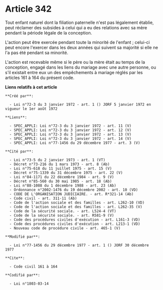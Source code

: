 # Article 342

Tout enfant naturel dont la filiation paternelle n'est pas légalement établie, peut réclamer des subsides à celui qui a eu
des relations avec sa mère pendant la période légale de la conception.

L'action peut être exercée pendant toute la minorité de l'enfant ; celui-ci peut encore l'exercer dans les deux années qui
suivent sa majorité si elle ne l'a pas été pendant sa minorité.

L'action est recevable même si le père ou la mère était au temps de la conception, engagé dans les liens du mariage avec une
autre personne, ou s'il existait entre eux un des empêchements à mariage réglés par les articles 161 à 164 du présent code.

**Liens relatifs à cet article**

	**Créé par**:

	  - Loi n°72-3 du 3 janvier 1972 - art. 1 () JORF 5 janvier 1972 en vigueur le 1er août 1972

	**Liens**:

	  - SPEC_APPLI: Loi n°72-3 du 3 janvier 1972 - art. 11 (V)
	  - SPEC_APPLI: Loi n°72-3 du 3 janvier 1972 - art. 12 (V)
	  - SPEC_APPLI: Loi n°72-3 du 3 janvier 1972 - art. 13 (V)
	  - SPEC_APPLI: Loi n°72-3 du 3 janvier 1972 - art. 14 (V)
	  - SPEC_APPLI: Loi n°77-1456 du 29 décembre 1977 - art. 3 (V)

	**Cité par**:

	  - Loi n°73-5 du 2 janvier 1973 - art. 1 (VT)
	  - Décret n°73-216 du 1 mars 1973 - art. 8 (Ab)
	  - Loi n°75-618 du 11 juillet 1975 - art. 15 (V)
	  - Décret n°75-1339 du 31 décembre 1975 - art. 22 (V)
	  - Loi n°84-1171 du 22 décembre 1984 - art. 9 (V)
	  - Décret n°85-560 du 30 mai 1985 - art. 18 (Ab)
	  - Loi n°88-1088 du 1 décembre 1988 - art. 23 (Ab)
	  - Ordonnance n°2002-1476 du 19 décembre 2002 - art. 10 (VD)
	  - CODE DE L'ORGANISATION JUDICIAIRE. - art. R*321-14 (Ab)
	  - Code civil - art. 311-11 (Ab)
	  - Code de l'action sociale et des familles - art. L262-10 (VD)
	  - Code de l'action sociale et des familles - art. L262-35 (V)
	  - Code de la sécurité sociale. - art. L524-4 (VT)
	  - Code de la sécurité sociale. - art. R581-9 (V)
	  - Code des procédures civiles d'exécution - art. L161-3 (VD)
	  - Code des procédures civiles d'exécution - art. L213-1 (VD)
	  - Nouveau code de procédure civile - art. 465-1 (V)

	**Modifié par**:

	  - Loi n°77-1456 du 29 décembre 1977 - art. 1 () JORF 30 décembre 1977

	**Cite**:

	  - Code civil 161 à 164

	**Codifié par**:

	  - Loi n°1803-03-14
